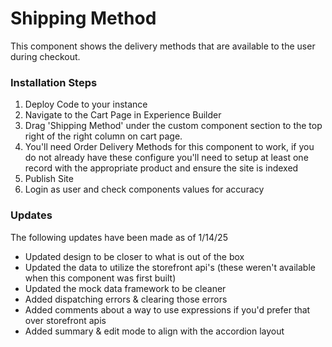 # Shipping Method

This component shows the delivery methods that are available to the user during checkout. 

### Installation Steps
1. Deploy Code to your instance
2. Navigate to the Cart Page in Experience Builder
3. Drag 'Shipping Method' under the custom component section to the top right of the right column on cart page.
4. You'll need Order Delivery Methods for this component to work, if you do not already have these configure you'll need to setup at least one record with the appropriate product and ensure the site is indexed
5. Publish Site
6. Login as user and check components values for accuracy


### Updates 
The following updates have been made as of 1/14/25
- Updated design to be closer to what is out of the box
- Updated the data to utilize the storefront api's (these weren't available when this component was first built)
- Updated the mock data framework to be cleaner
- Added dispatching errors & clearing those errors
- Added comments about a way to use expressions if you'd prefer that over storefront apis
- Added summary & edit mode to align with the accordion layout